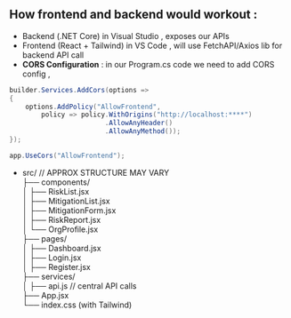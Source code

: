 ## How frontend and backend would workout :
- Backend (.NET Core) in Visual Studio , exposes our APIs
- Frontend (React + Tailwind) in VS Code , will use FetchAPI/Axios lib for backend API call
- **CORS Configuration** : in our Program.cs code we need to add CORS config ,
  
```csharp
builder.Services.AddCors(options =>
{
    options.AddPolicy("AllowFrontend",
        policy => policy.WithOrigins("http://localhost:****")
                        .AllowAnyHeader()
                        .AllowAnyMethod());
});

app.UseCors("AllowFrontend");
```
- src/     // APPROX STRUCTURE MAY VARY      
 ├── components/             
 │    ├── RiskList.jsx             
 │    ├── MitigationList.jsx             
 │    ├── MitigationForm.jsx             
 │    ├── RiskReport.jsx            
 │    └── OrgProfile.jsx            
 ├── pages/             
 │    ├── Dashboard.jsx                 
 │    ├── Login.jsx              
 │    ├── Register.jsx            
 ├── services/            
 │    ├── api.js   // central API calls           
 ├── App.jsx            
 └── index.css (with Tailwind)                    

